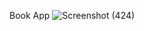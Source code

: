 Book App
![Screenshot (424)](https://github.com/RehamAbdelmonem/bookly_app/assets/144965308/8444e121-d6ea-4d30-beb8-822c089c0ab3)
